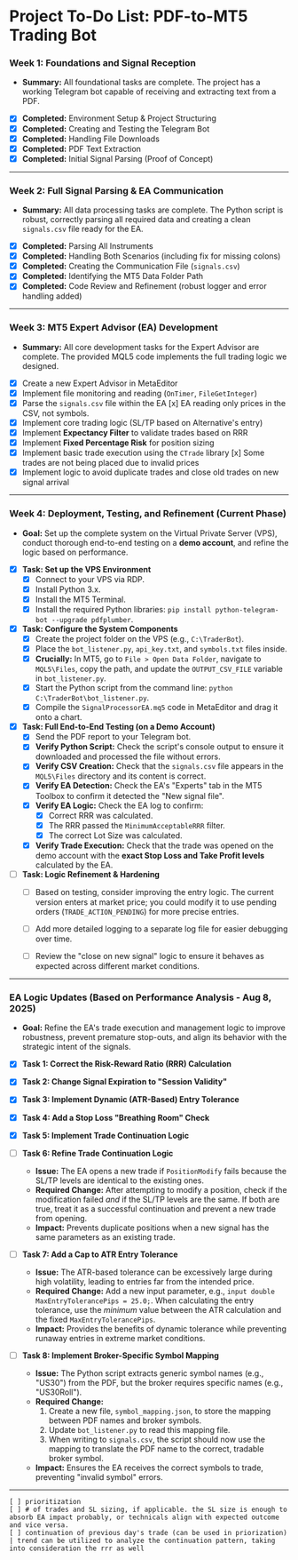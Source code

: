 # Project To-Do List: PDF-to-MT5 Trading Bot

### **Week 1: Foundations and Signal Reception**
*   **Summary:** All foundational tasks are complete. The project has a working Telegram bot capable of receiving and extracting text from a PDF.
-   [x] **Completed:** Environment Setup & Project Structuring
-   [x] **Completed:** Creating and Testing the Telegram Bot
-   [x] **Completed:** Handling File Downloads
-   [x] **Completed:** PDF Text Extraction
-   [x] **Completed:** Initial Signal Parsing (Proof of Concept)

---

### **Week 2: Full Signal Parsing & EA Communication**
*   **Summary:** All data processing tasks are complete. The Python script is robust, correctly parsing all required data and creating a clean `signals.csv` file ready for the EA.
-   [x] **Completed:** Parsing All Instruments
-   [x] **Completed:** Handling Both Scenarios (including fix for missing colons)
-   [x] **Completed:** Creating the Communication File (`signals.csv`)
-   [x] **Completed:** Identifying the MT5 Data Folder Path
-   [x] **Completed:** Code Review and Refinement (robust logger and error handling added)

---

### **Week 3: MT5 Expert Advisor (EA) Development**
*   **Summary:** All core development tasks for the Expert Advisor are complete. The provided MQL5 code implements the full trading logic we designed.
-   [x] Create a new Expert Advisor in MetaEditor
-   [x] Implement file monitoring and reading (`OnTimer`, `FileGetInteger`)
-   [x] Parse the `signals.csv` file within the EA
        [x] EA reading only prices in the CSV, not symbols. 
-   [x] Implement core trading logic (SL/TP based on Alternative's entry)
-   [x] Implement **Expectancy Filter** to validate trades based on RRR
-   [x] Implement **Fixed Percentage Risk** for position sizing
-   [x] Implement basic trade execution using the `CTrade` library
        [x] Some trades are not being placed due to invalid prices 
-   [x] Implement logic to avoid duplicate trades and close old trades on new signal arrival

---

### **Week 4: Deployment, Testing, and Refinement (Current Phase)**
*   **Goal:** Set up the complete system on the Virtual Private Server (VPS), conduct thorough end-to-end testing on a **demo account**, and refine the logic based on performance.

-   [x] **Task: Set up the VPS Environment**
    -   [x] Connect to your VPS via RDP.
    -   [x] Install Python 3.x.
    -   [x] Install the MT5 Terminal.
    -   [x] Install the required Python libraries: `pip install python-telegram-bot --upgrade pdfplumber`.

-   [x] **Task: Configure the System Components**
    -   [x] Create the project folder on the VPS (e.g., `C:\TraderBot`).
    -   [x] Place the `bot_listener.py`, `api_key.txt`, and `symbols.txt` files inside.
    -   [x] **Crucially:** In MT5, go to `File > Open Data Folder`, navigate to `MQL5\Files`, copy the path, and update the `OUTPUT_CSV_FILE` variable in `bot_listener.py`.
    -   [x] Start the Python script from the command line: `python C:\TraderBot\bot_listener.py`.
    -   [x] Compile the `SignalProcessorEA.mq5` code in MetaEditor and drag it onto a chart.

-   [x] **Task: Full End-to-End Testing (on a Demo Account)**
    -   [x] Send the PDF report to your Telegram bot.
    -   [x] **Verify Python Script:** Check the script's console output to ensure it downloaded and processed the file without errors.
    -   [x] **Verify CSV Creation:** Check that the `signals.csv` file appears in the `MQL5\Files` directory and its content is correct.
    -   [x] **Verify EA Detection:** Check the EA's "Experts" tab in the MT5 Toolbox to confirm it detected the "New signal file".
    -   [x] **Verify EA Logic:** Check the EA log to confirm:
        -   [x] Correct RRR was calculated.
        -   [x] The RRR passed the `MinimumAcceptableRRR` filter.
        -   [x] The correct Lot Size was calculated.
    -   [x] **Verify Trade Execution:** Check that the trade was opened on the demo account with the **exact Stop Loss and Take Profit levels** calculated by the EA.

-   [ ] **Task: Logic Refinement & Hardening**
    -   [ ] Based on testing, consider improving the entry logic. The current version enters at market price; you could modify it to use pending orders (`TRADE_ACTION_PENDING`) for more precise entries.
    -   [ ] Add more detailed logging to a separate log file for easier debugging over time.
    -   [ ] Review the "close on new signal" logic to ensure it behaves as expected across different market conditions.


---
### **EA Logic Updates (Based on Performance Analysis - Aug 8, 2025)**

*   **Goal:** Refine the EA's trade execution and management logic to improve robustness, prevent premature stop-outs, and align its behavior with the strategic intent of the signals.

-   [x] **Task 1: Correct the Risk-Reward Ratio (RRR) Calculation**
-   [x] **Task 2: Change Signal Expiration to "Session Validity"**
-   [x] **Task 3: Implement Dynamic (ATR-Based) Entry Tolerance**
-   [x] **Task 4: Add a Stop Loss "Breathing Room" Check**
-   [x] **Task 5: Implement Trade Continuation Logic**

-   [ ] **Task 6: Refine Trade Continuation Logic**
    -   **Issue:** The EA opens a new trade if `PositionModify` fails because the SL/TP levels are identical to the existing ones.
    -   **Required Change:** After attempting to modify a position, check if the modification failed *and* if the SL/TP levels are the same. If both are true, treat it as a successful continuation and prevent a new trade from opening.
    -   **Impact:** Prevents duplicate positions when a new signal has the same parameters as an existing trade.

-   [ ] **Task 7: Add a Cap to ATR Entry Tolerance**
    -   **Issue:** The ATR-based tolerance can be excessively large during high volatility, leading to entries far from the intended price.
    -   **Required Change:** Add a new input parameter, e.g., `input double MaxEntryTolerancePips = 25.0;`. When calculating the entry tolerance, use the *minimum* value between the ATR calculation and the fixed `MaxEntryTolerancePips`.
    -   **Impact:** Provides the benefits of dynamic tolerance while preventing runaway entries in extreme market conditions.

-   [ ] **Task 8: Implement Broker-Specific Symbol Mapping**
    -   **Issue:** The Python script extracts generic symbol names (e.g., "US30") from the PDF, but the broker requires specific names (e.g., "US30Roll").
    -   **Required Change:**
        1.  Create a new file, `symbol_mapping.json`, to store the mapping between PDF names and broker symbols.
        2.  Update `bot_listener.py` to read this mapping file.
        3.  When writing to `signals.csv`, the script should now use the mapping to translate the PDF name to the correct, tradable broker symbol.
    -   **Impact:** Ensures the EA receives the correct symbols to trade, preventing "invalid symbol" errors.

---------------------------------------------------

    [ ] prioritization
    [ ] # of trades and SL sizing, if applicable. the SL size is enough to absorb EA impact probably, or technicals align with expected outcome and vice versa. 
    [ ] continuation of previous day's trade (can be used in priorization) | trend can be utilized to analyze the continuation pattern, taking into consideration the rrr as well